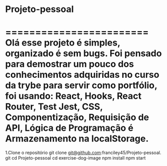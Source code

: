 # Projeto-pessoal
========================
Olá esse projeto é simples, organizado é sem bugs.
Foi pensado para demostrar um pouco dos conhecimentos adquiridas no curso da trybe para servir como portfólio,
foi usando: React, Hooks, React Router, Test Jest, CSS, Componentização, Requisição de API, Lógica de Programação é Armazenamento na localStorage.
========================
1.Clone o repositório
git clone git@github.com:franciley45/Projeto-pessoal. git
cd Projeto-pessoal
cd exercise-dog-image
npm install
npm start
